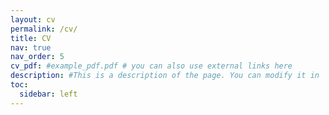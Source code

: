 ```yaml
---
layout: cv
permalink: /cv/
title: CV
nav: true
nav_order: 5
cv_pdf: #example_pdf.pdf # you can also use external links here
description: #This is a description of the page. You can modify it in '_pages/cv.md'. You can also change or remove the top pdf download button.
toc:
  sidebar: left
---
```

